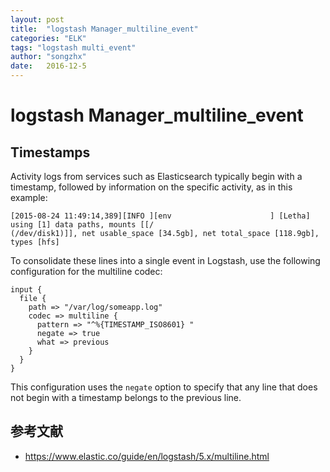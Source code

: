 ```yaml
---
layout: post
title:  "logstash Manager_multiline_event"
categories: "ELK"
tags: "logstash multi_event"
author: "songzhx"
date:   2016-12-5
---
```


# logstash Manager_multiline_event

## Timestamps

Activity logs from services such as Elasticsearch typically begin with a timestamp, followed by information on the specific activity, as in this example:

```
[2015-08-24 11:49:14,389][INFO ][env                      ] [Letha] using [1] data paths, mounts [[/
(/dev/disk1)]], net usable_space [34.5gb], net total_space [118.9gb], types [hfs]
```

To consolidate these lines into a single event in Logstash, use the following configuration for the multiline codec:

```
input {
  file {
    path => "/var/log/someapp.log"
    codec => multiline {
      pattern => "^%{TIMESTAMP_ISO8601} "
      negate => true
      what => previous
    }
  }
}
```

This configuration uses the `negate` option to specify that any line that does not begin with a timestamp belongs to the previous line.

## 参考文献

- https://www.elastic.co/guide/en/logstash/5.x/multiline.html